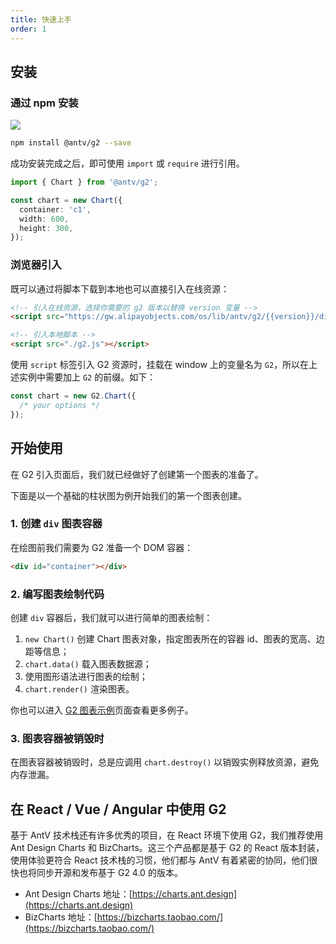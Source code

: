 ```yaml
---
title: 快速上手
order: 1
---
```


## 安装

### 通过 npm 安装

[![](https://img.shields.io/npm/v/@antv/g2.svg?style=flat-square#align=left&display=inline&height=20&originHeight=20&originWidth=80&search=&status=done&width=80#align=left&display=inline&height=20&originHeight=20&originWidth=88&status=done&style=none&width=88)](https://www.npmjs.com/package/@antv/g2)

```bash
npm install @antv/g2 --save
```

成功安装完成之后，即可使用 `import` 或 `require` 进行引用。

```typescript
import { Chart } from '@antv/g2';

const chart = new Chart({
  container: 'c1',
  width: 600,
  height: 300,
});
```

### 浏览器引入

既可以通过将脚本下载到本地也可以直接引入在线资源：

```html
<!-- 引入在线资源，选择你需要的 g2 版本以替换 version 变量 -->
<script src="https://gw.alipayobjects.com/os/lib/antv/g2/{{version}}/dist/g2.min.js"></script>
```

```html
<!-- 引入本地脚本 -->
<script src="./g2.js"></script>
```

使用 `script` 标签引入 G2 资源时，挂载在 window 上的变量名为 `G2`，所以在上述实例中需要加上 `G2` 的前缀。如下：

```ts
const chart = new G2.Chart({
  /* your options */
});
```

<!-- 请求链接 404 先注释掉 -->
<!-- 你也可以直接通过  [unpkg](https://unpkg.com/@antv/g2)  下载。 -->

## 开始使用

在 G2 引入页面后，我们就已经做好了创建第一个图表的准备了。

下面是以一个基础的柱状图为例开始我们的第一个图表创建。

### 1. 创建 `div` 图表容器

在绘图前我们需要为 G2 准备一个 DOM 容器：

```html
<div id="container"></div>
```

### 2. 编写图表绘制代码

创建 `div` 容器后，我们就可以进行简单的图表绘制：

1. `new Chart()` 创建 Chart 图表对象，指定图表所在的容器 id、图表的宽高、边距等信息；
2. `chart.data()` 载入图表数据源；
3. 使用图形语法进行图表的绘制；
4. `chart.render()` 渲染图表。

<!-- 先放这里，等 gatsby 版本升级后即可看到效果 -->

<playground path='column/basic/demo/basic.ts'></playground>

你也可以进入 [G2 图表示例](zh/examples/gallery)页面查看更多例子。

### 3. 图表容器被销毁时

在图表容器被销毁时，总是应调用 `chart.destroy()` 以销毁实例释放资源，避免内存泄漏。

## 在 React / Vue / Angular 中使用 G2

基于 AntV 技术栈还有许多优秀的项目，在 React 环境下使用 G2，我们推荐使用 Ant Design Charts 和 BizCharts。这三个产品都是基于 G2 的 React 版本封装，使用体验更符合 React 技术栈的习惯，他们都与 AntV 有着紧密的协同，他们很快也将同步开源和发布基于 G2 4.0 的版本。

- Ant Design Charts 地址：[https://charts.ant.design](https://charts.ant.design)
- BizCharts 地址：[https://bizcharts.taobao.com/](https://bizcharts.taobao.com/)
